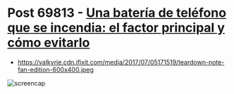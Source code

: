 # Post 69813 - [Una batería de teléfono que se incendia: el factor principal y cómo evitarlo](https://www.ifixit.com/News/69813/una-bateria-de-telefono-que-se-incendia-el-factor-principal-y-como-evitarlo)

- https://valkyrie.cdn.ifixit.com/media/2017/07/05171519/teardown-note-fan-edition-600x400.jpeg

![screencap](screenshots/f51a15f4-9cef-4ea4-8bcf-40c5a5a652f0.png)
